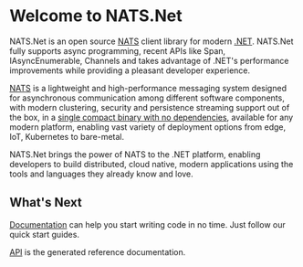 # Welcome to NATS.Net

NATS.Net is an open source [NATS](https://nats.io) client library for modern [.NET](https://dot.net/). NATS.Net fully supports async programming,
recent APIs like Span, IAsyncEnumerable, Channels and takes advantage of .NET's performance improvements while providing
a pleasant developer experience.

[NATS](https://nats.io) is a lightweight and high-performance messaging system designed for asynchronous communication among
different software components, with modern clustering, security and persistence streaming support
out of the box, in a [single compact binary with no dependencies](https://nats.io/download/), available for any modern
platform, enabling vast variety of deployment options from edge, IoT, Kubernetes to bare-metal.

NATS.Net brings the power of NATS to the .NET platform, enabling developers to build distributed, cloud native, modern
applications using the tools and languages they already know and love.

## What's Next

[Documentation](documentation/intro.md) can help you start writing code in no time. Just follow our quick start guides.

[API](api/index.md) is the generated reference documentation.
